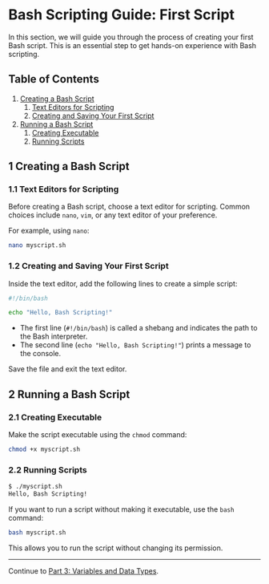 # Bash Scripting Guide: First Script

In this section, we will guide you through the process of creating your first Bash script. This is an essential step to get hands-on experience with Bash scripting.

## Table of Contents

1. [Creating a Bash Script](#1-creating-a-bash-script)
    1. [Text Editors for Scripting](#11-text-editors-for-scripting)
    2. [Creating and Saving Your First Script](#12-creating-and-saving-your-first-script)
2. [Running a Bash Script](#2-running-a-bash-script)
    1. [Creating Executable](#21-creating-executable)
    2. [Running Scripts](#22-why-learn-bash-scripting)


## 1 Creating a Bash Script

### 1.1 Text Editors for Scripting

Before creating a Bash script, choose a text editor for scripting. Common choices include `nano`, `vim`, or any text editor of your preference.

For example, using `nano`:

```bash
nano myscript.sh
```

### 1.2 Creating and Saving Your First Script

Inside the text editor, add the following lines to create a simple script:

```bash
#!/bin/bash

echo "Hello, Bash Scripting!"
```

- The first line (`#!/bin/bash`) is called a shebang and indicates the path to the Bash interpreter.
- The second line (`echo "Hello, Bash Scripting!"`) prints a message to the console.

Save the file and exit the text editor.

## 2 Running a Bash Script

### 2.1 Creating Executable

Make the script executable using the `chmod` command:

```bash
chmod +x myscript.sh
```

### 2.2 Running Scripts

```bash
$ ./myscript.sh
Hello, Bash Scripting!
```
If you want to run a script without making it executable, use the `bash` command:

```bash
bash myscript.sh
```

This allows you to run the script without changing its permission.

---
Continue to [Part 3: Variables and Data Types](03.variables.md).
